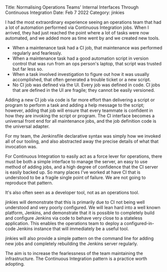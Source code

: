 Title: Normalising Operations Teams' Internal Interfaces Through Continuous Integration
Date: Feb 7 2022
Category: jinkies

I had the most extraordinary experience seeing an operations team that had a lot of automation performed via Continuous Integration jobs.
When I arrived, they had just reached the point where a lot of tasks were now automated, and we added more as time went by and we created 
new tools.



* When a maintenance task had a CI job, that maintenance was performed regularly and fearlessly.
* When a maintenance task had a good automation script in version control that was run from an ops person's laptop, that script was trusted
 but far less so.
* When a task involved investigation to figure out how it was usually accomplished, that often generated a trouble ticket or a new script.
* No CI job was defined via the UI. Every job was defined in code. CI jobs that are defined in the UI are fragile; they cannot be easily versioned.


Adding a new CI job via code is far more effort than delivering a script or program to perform a task and adding a help message to the script; however, 
adding that job will ensure that every teammate is confident in how they are invoking the script or program. The CI interface becomes a universal
front end for all maintenance jobs, and the job definition code is the universal adapter.

For my team, the Jenkinsfile declarative syntax was simply how we invoked all of our tooling, and also abstracted away the precise details of what that 
invocation was.

For Continuous Integration to easily act as a force lever for operations, there must be both a simple interface to manage the server, an easy to use
 method of adding jobs, and a high degree of confidence that the CI server is easily backed up. So many places I've worked at have CI that is understood 
 to be a fragile single point of failure. We are not going to reproduce that pattern. 

It's also often seen as a developer tool, not as an operations tool. 

jinkies will demonstrate that this is primarily due to CI not being well understood and very poorly configured. We will lean hard into a 
well known platform, Jenkins, and demonstrate that it is possible to completely build and configure Jenkins via code to behave very close to a 
stateless application. This enables the operations team to deploy a configured-in-code Jenkins instance that will immediately be a useful tool.

jinkies will also provide a simple pattern on the command line for adding new jobs and completely rebuilding the Jenkins server regularly.



The aim is to increase the fearlessness of the team maintaining the infrastructure. The Continuous Integration pattern is a practice worth adopting.